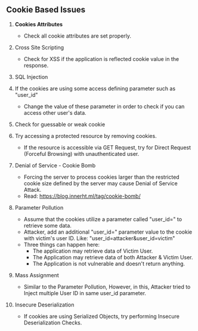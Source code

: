 ## Cookie Based Issues

1. **Cookies Attributes** 
   * Check all cookie attributes are set properly.
  
2. Cross Site Scripting
   * Check for XSS if the application is reflected cookie value in the response.
  
3. SQL Injection
 
4. If the cookies are using some access defining parameter such as "user_id"
   * Change the value of these parameter in order to check if you can access other user's data.
  
5. Check for guessable or weak cookie

6. Try accessing a protected resource by removing cookies.
   * If the resource is accessible via GET Request, try for Direct Request (Forceful Browsing) with unauthenticated user.
  
7. Denial of Service - Cookie Bomb
   * Forcing the server to process cookies larger than the restricted cookie size defined by the server may cause Denial of Service Attack.
   * Read: https://blog.innerht.ml/tag/cookie-bomb/
  
8. Parameter Pollution
   * Assume that the cookies utilize a parameter called "user_id=" to retrieve some data.
   * Attacker, add an additional "user_id=" parameter value to the cookie with victim's user ID. Like: "user_id=attacker&user_id=victim" 
   * Three things can happen here:
     - The application may retrieve data of Victim User. 
     - The Application may retrieve data of both Attacker & Victim User.
     - The Application is not vulnerable and doesn't return anything.

9. Mass Assignment 
   * Similar to the Parameter Pollution, However, in this, Attacker tried to Inject multiple User ID in same user_id parameter.

10. Insecure Deserialization
    * If cookies are using Serialized Objects, try performing Insecure Deserialization Checks.
  
